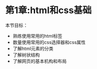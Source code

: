 # 第1章:html和css基础
本节目标：
* 熟练使用常用的html标签
* 数量使用常用的css选择器和css属性
* 了解html元素的分类
* 了解树状结构
* 了解网页的基本机构和布局


